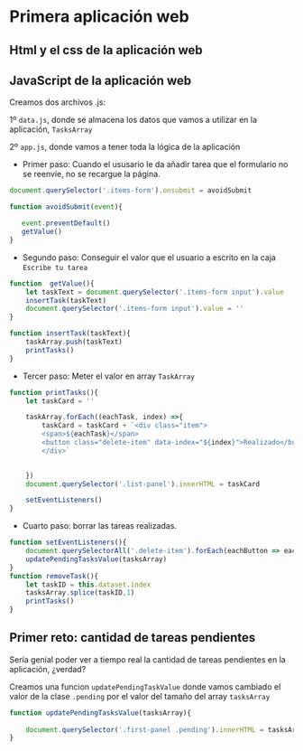 # Primera aplicación web



## Html y el css de la aplicación web




## JavaScript de la aplicación web

Creamos dos archivos .js:

1º  `data.js`, donde se almacena los datos que vamos a utilizar en la aplicación, `TasksArray`

2º `app.js`, donde vamos a tener toda la lógica de la aplicación

* Primer paso: Cuando el ususario le da añadir tarea que el formulario no se reenvíe, no se recargue la página.

 
 ~~~ js
 document.querySelector('.items-form').onsubmit = avoidSubmit

 function avoidSubmit(event){

    event.preventDefault()
    getValue()
}
~~~
* Segundo paso: Conseguir el valor que el usuario a escrito en la caja `Escribe tu tarea` 
~~~ js
function  getValue(){
    let taskText = document.querySelector('.items-form input').value
    insertTask(taskText)
    document.querySelector('.items-form input').value = ''
}

function insertTask(taskText){
    taskArray.push(taskText)
    printTasks()
}
 ~~~ 


* Tercer paso: Meter el valor en  array `TaskArray`

~~~ js
function printTasks(){
    let taskCard = ''

    taskArray.forEach((eachTask, index) =>{
        taskCard = taskCard + `<div class="item"> 
        <span>${eachTask}</span>
        <button class="delete-item" data-index="${index}">Realizado</button>
        </div>`
        

    })
    document.querySelector('.list-panel').innerHTML = taskCard

    setEventListeners()
}
~~~

* Cuarto paso: borrar las tareas realizadas.

~~~js
function setEventListeners(){
    document.querySelectorAll('.delete-item').forEach(eachButton => eachButton.onclick = removeTask)
    updatePendingTasksValue(tasksArray)
}
function removeTask(){
    let taskID = this.dataset.index
    tasksArray.splice(taskID,1)
    printTasks()
}
~~~

## Primer reto: cantidad de tareas pendientes
Sería genial poder ver a tiempo real la cantidad de tareas pendientes en la aplicación, ¿verdad?

Creamos una funcion `updatePendingTaskValue` donde vamos cambiado el valor de la clase `.pending` por el valor del tamaño del array `tasksArray`
~~~js
function updatePendingTasksValue(tasksArray){
 
    document.querySelector('.first-panel .pending').innerHTML = tasksArray.length
}
~~~

